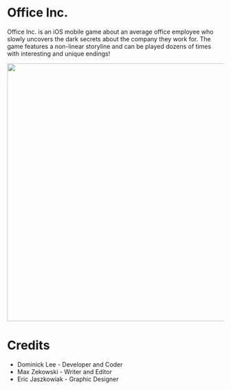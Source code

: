 # Office Inc.
Office Inc. is an iOS mobile game about an average office employee who slowly uncovers the dark secrets about the company they work for. The game features a non-linear storyline and can be played dozens of times with interesting and unique endings!

<div style="text-align:center">
  <img src="https://github.com/domogami/Office_Inc/blob/master/Demo/demo.gif" height="600">
</div>

# Credits
- Dominick Lee - Developer and Coder
- Max Zekowski - Writer and Editor
- Eric Jaszkowiak - Graphic Designer
